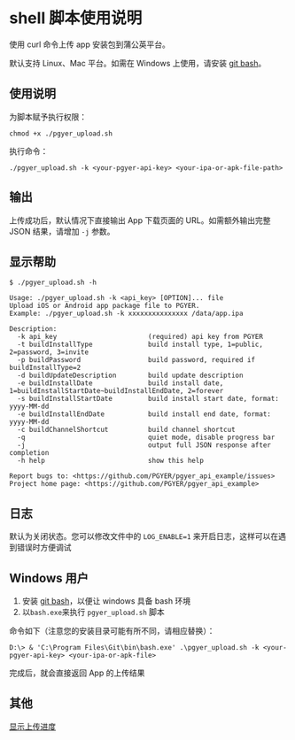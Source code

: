 # shell 脚本使用说明

使用 curl 命令上传 app 安装包到蒲公英平台。

默认支持 Linux、Mac 平台。如需在 Windows 上使用，请安装 [git bash](https://gitforwindows.org)。

## 使用说明

为脚本赋予执行权限：

    chmod +x ./pgyer_upload.sh

执行命令：

    ./pgyer_upload.sh -k <your-pgyer-api-key> <your-ipa-or-apk-file-path>

## 输出

上传成功后，默认情况下直接输出 App 下载页面的 URL。如需额外输出完整 JSON 结果，请增加 `-j` 参数。

## 显示帮助

    $ ./pgyer_upload.sh -h
    
    Usage: ./pgyer_upload.sh -k <api_key> [OPTION]... file
    Upload iOS or Android app package file to PGYER.
    Example: ./pgyer_upload.sh -k xxxxxxxxxxxxxxx /data/app.ipa

    Description:
      -k api_key                       (required) api key from PGYER
      -t buildInstallType              build install type, 1=public, 2=password, 3=invite
      -p buildPassword                 build password, required if buildInstallType=2
      -d buildUpdateDescription        build update description
      -e buildInstallDate              build install date, 1=buildInstallStartDate~buildInstallEndDate, 2=forever
      -s buildInstallStartDate         build install start date, format: yyyy-MM-dd
      -e buildInstallEndDate           build install end date, format: yyyy-MM-dd
      -c buildChannelShortcut          build channel shortcut
      -q                               quiet mode, disable progress bar
      -j                               output full JSON response after completion
      -h help                          show this help

    Report bugs to: <https://github.com/PGYER/pgyer_api_example/issues>
    Project home page: <https://github.com/PGYER/pgyer_api_example>

## 日志

默认为关闭状态。您可以修改文件中的 `LOG_ENABLE=1` 来开启日志，这样可以在遇到错误时方便调试

## Windows 用户

1. 安装 [git bash](https://gitforwindows.org)，以便让 windows 具备 bash 环境
2. 以`bash.exe`来执行 `pgyer_upload.sh` 脚本

命令如下（注意您的安装目录可能有所不同，请相应替换）：

    D:\> & 'C:\Program Files\Git\bin\bash.exe' .\pgyer_upload.sh -k <your-pgyer-api-key> <your-ipa-or-apk-file>

完成后，就会直接返回 App 的上传结果

## 其他

[显示上传进度](https://github.com/PGYER/pgyer_api_example/issues/19)


